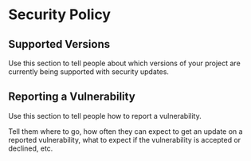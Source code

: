 # Security Policy

## Supported Versions

Use this section to tell people about which versions of your project are
currently being supported with security updates.
## Reporting a Vulnerability

Use this section to tell people how to report a vulnerability.

Tell them where to go, how often they can expect to get an update on a
reported vulnerability, what to expect if the vulnerability is accepted or
declined, etc.
